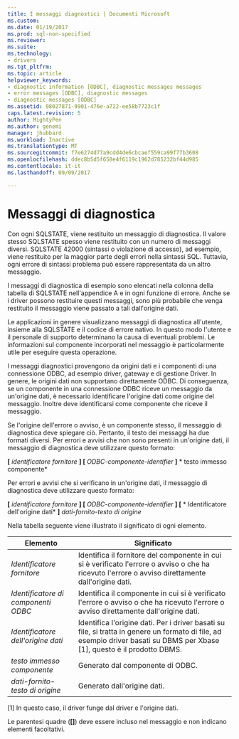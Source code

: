 ```yaml
---
title: I messaggi diagnostici | Documenti Microsoft
ms.custom: 
ms.date: 01/19/2017
ms.prod: sql-non-specified
ms.reviewer: 
ms.suite: 
ms.technology:
- drivers
ms.tgt_pltfrm: 
ms.topic: article
helpviewer_keywords:
- diagnostic information [ODBC], diagnostic messages messages
- error messages [ODBC], diagnostic messages
- diagnostic messages [ODBC]
ms.assetid: 98027871-9901-476e-a722-ee58b7723c1f
caps.latest.revision: 5
author: MightyPen
ms.author: genemi
manager: jhubbard
ms.workload: Inactive
ms.translationtype: MT
ms.sourcegitcommit: f7e6274d77a9cdd4de6cbcaef559ca99f77b3608
ms.openlocfilehash: ddec8b5d5f658e4f6119c1962d785232bf44d985
ms.contentlocale: it-it
ms.lasthandoff: 09/09/2017

---
```

# <a name="diagnostic-messages"></a>Messaggi di diagnostica
Con ogni SQLSTATE, viene restituito un messaggio di diagnostica. Il valore stesso SQLSTATE spesso viene restituito con un numero di messaggi diversi. SQLSTATE 42000 (sintassi o violazione di accesso), ad esempio, viene restituito per la maggior parte degli errori nella sintassi SQL. Tuttavia, ogni errore di sintassi problema può essere rappresentata da un altro messaggio.  
  
 I messaggi di diagnostica di esempio sono elencati nella colonna della tabella di SQLSTATE nell'appendice A e in ogni funzione di errore. Anche se i driver possono restituire questi messaggi, sono più probabile che venga restituito il messaggio viene passato a tali dall'origine dati.  
  
 Le applicazioni in genere visualizzano messaggi di diagnostica all'utente, insieme alla SQLSTATE e il codice di errore nativo. In questo modo l'utente e il personale di supporto determinano la causa di eventuali problemi. Le informazioni sul componente incorporati nel messaggio è particolarmente utile per eseguire questa operazione.  
  
 I messaggi diagnostici provengono da origini dati e i componenti di una connessione ODBC, ad esempio driver, gateway e di gestione Driver. In genere, le origini dati non supportano direttamente ODBC. Di conseguenza, se un componente in una connessione ODBC riceve un messaggio da un'origine dati, è necessario identificare l'origine dati come origine del messaggio. Inoltre deve identificarsi come componente che riceve il messaggio.  
  
 Se l'origine dell'errore o avviso, è un componente stesso, il messaggio di diagnostica deve spiegare ciò. Pertanto, il testo dei messaggi ha due formati diversi. Per errori e avvisi che non sono presenti in un'origine dati, il messaggio di diagnostica deve utilizzare questo formato:  
  
 **[** *identificatore fornitore* **] [** *ODBC-componente-identifier* **]** * testo immesso componente*  
  
 Per errori e avvisi che si verificano in un'origine dati, il messaggio di diagnostica deve utilizzare questo formato:  
  
 **[** *identificatore fornitore* **] [** *ODBC-componente-identifier* **] [** * Identificatore dell'origine dati* **]** *dati-fornito-testo di origine*  
  
 Nella tabella seguente viene illustrato il significato di ogni elemento.  
  
|Elemento|Significato|  
|-------------|-------------|  
|*Identificatore fornitore*|Identifica il fornitore del componente in cui si è verificato l'errore o avviso o che ha ricevuto l'errore o avviso direttamente dall'origine dati.|  
|*Identificatore di componenti ODBC*|Identifica il componente in cui si è verificato l'errore o avviso o che ha ricevuto l'errore o avviso direttamente dall'origine dati.|  
|*Identificatore dell'origine dati*|Identifica l'origine dati. Per i driver basati su file, si tratta in genere un formato di file, ad esempio driver basati su DBMS per Xbase [1], questo è il prodotto DBMS.|  
|*testo immesso componente*|Generato dal componente di ODBC.|  
|*dati-fornito-testo di origine*|Generato dall'origine dati.|  
  
 [1] In questo caso, il driver funge dal driver e l'origine dati.  
  
 Le parentesi quadre (**[]**) deve essere incluso nel messaggio e non indicano elementi facoltativi.

